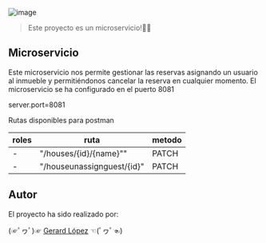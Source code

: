 ![image](https://user-images.githubusercontent.com/72072309/205083754-e000dd47-8302-4cf8-9791-33826d9d9bf9.png)

> Este proyecto es un microservicio!🐱‍💻

## Microservicio

Este microservicio nos permite gestionar las reservas asignando un usuario al inmueble y permitiéndonos cancelar la reserva en cualquier momento. El microservicio se ha configurado en el puerto 8081

server.port=8081


Rutas disponibles para postman

| roles  | ruta | metodo |
| ------------- | ------------- | ------------- |
| -   | "/houses/{id}/{name}""  | PATCH |
| - | "/houseunassignguest/{id}" | PATCH |


## Autor
El proyecto ha sido realizado por:

(☞ﾟヮﾟ)☞   [Gerard López](https://github.com/GerardLopezGarcia)   ☜(ﾟヮﾟ☜)

